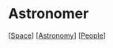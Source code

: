 # Astronomer

[[Space]] [[Astronomy]] [[People]]

[//begin]: # "Autogenerated link references for markdown compatibility"
[space]: space "Space"
[astronomy]: astronomy "Astronomy"
[people]: people "People"
[//end]: # "Autogenerated link references"